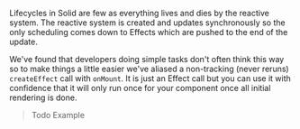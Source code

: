 Lifecycles in Solid are few as everything lives and dies by the reactive system. The reactive system is created and updates synchronously so the only scheduling comes down to Effects which are pushed to the end of the update.

We've found that developers doing simple tasks don't often think this way so to make things a little easier we've aliased a non-tracking (never reruns) `createEffect` call with `onMount`. It is just an Effect call but you can use it with confidence that it will only run once for your component once all initial rendering is done.

> Todo Example